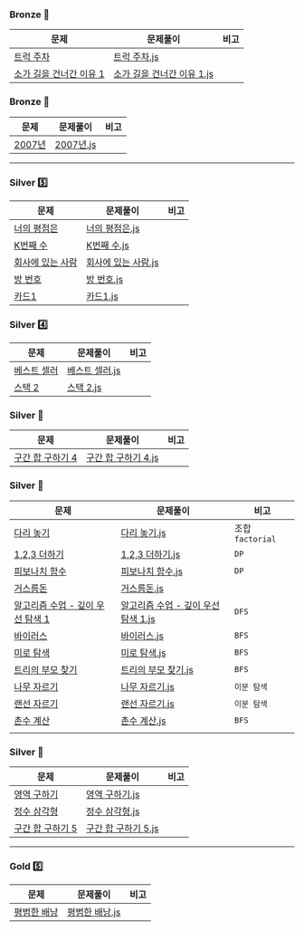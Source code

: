 ### Bronze 🥉

| 문제                                                                                                                                                                                                  | 문제풀이                                                                                                                                                                                                                                                                                                                 | 비고 |
| ----------------------------------------------------------------------------------------------------------------------------------------------------------------------------------------------------- | ------------------------------------------------------------------------------------------------------------------------------------------------------------------------------------------------------------------------------------------------------------------------------------------------------------------------ | ---- |
| [트럭 주차](/%EB%B0%B1%EC%A4%80/Bronze/2979.%E2%80%85%ED%8A%B8%EB%9F%AD%E2%80%85%EC%A3%BC%EC%B0%A8/README.md)                                                                                         | [트럭 주차.js](/%EB%B0%B1%EC%A4%80/Bronze/2979.%E2%80%85%ED%8A%B8%EB%9F%AD%E2%80%85%EC%A3%BC%EC%B0%A8/%ED%8A%B8%EB%9F%AD%E2%80%85%EC%A3%BC%EC%B0%A8.js)                                                                                                                                                                  |
| [소가 길을 건너간 이유 1](/%EB%B0%B1%EC%A4%80/Bronze/14467.%E2%80%85%EC%86%8C%EA%B0%80%E2%80%85%EA%B8%B8%EC%9D%84%E2%80%85%EA%B1%B4%EB%84%88%EA%B0%84%E2%80%85%EC%9D%B4%EC%9C%A0%E2%80%851/README.md) | [소가 길을 건너간 이유 1.js](/%EB%B0%B1%EC%A4%80/Bronze/14467.%E2%80%85%EC%86%8C%EA%B0%80%E2%80%85%EA%B8%B8%EC%9D%84%E2%80%85%EA%B1%B4%EB%84%88%EA%B0%84%E2%80%85%EC%9D%B4%EC%9C%A0%E2%80%851/%EC%86%8C%EA%B0%80%E2%80%85%EA%B8%B8%EC%9D%84%E2%80%85%EA%B1%B4%EB%84%88%EA%B0%84%E2%80%85%EC%9D%B4%EC%9C%A0%E2%80%851.js) |

### Bronze 🥇

| 문제                                           | 문제풀이                                         | 비고 |
| ---------------------------------------------- | ------------------------------------------------ | ---- |
| [2007년](https://www.acmicpc.net/problem/1924) | [2007년.js](\백준\Bronze\1924. 2007년\2007년.js) |

---

### Silver 5️⃣

| 문제                                                     | 문제풀이                                                                       | 비고 |
| -------------------------------------------------------- | ------------------------------------------------------------------------------ | ---- |
| [너의 평점은](https://www.acmicpc.net/problem/25206)     | [너의 평점은.js](\백준\Silver\25206. 너의 평점은\너의 평점은.js)               |
| [K번째 수](https://www.acmicpc.net/problem/11004)        | [K번째 수.js](\백준\Silver\11004. K번째 수\K번째 수.js)                        |
| [회사에 있는 사람](https://www.acmicpc.net/problem/7785) | [회사에 있는 사람.js](\백준\Silver\7785. 회사에 있는 사람\회사에 있는 사람.js) |
| [방 번호](https://www.acmicpc.net/problem/1475)          | [방 번호.js](\백준\Silver\1475. 방 번호\방 번호.js)                            |
| [카드1](https://www.acmicpc.net/problem/2161)            | [카드1.js](\백준\Silver\2161. 카드1\카드1.js)                                  |

### Silver 4️⃣

| 문제                                                | 문제풀이                                                      | 비고 |
| --------------------------------------------------- | ------------------------------------------------------------- | ---- |
| [베스트 셀러](https://www.acmicpc.net/problem/1302) | [베스트 셀러.js](\백준\Silver\1302. 베스트셀러\베스트셀러.js) |
| [스택 2](https://www.acmicpc.net/problem/28278)     | [스택 2.js](\백준\Silver\28278. 스택 2\스택 2.js)             |

### Silver 🥉

| 문제                                                      | 문제풀이                                                                        | 비고 |
| --------------------------------------------------------- | ------------------------------------------------------------------------------- | ---- |
| [구간 합 구하기 4](https://www.acmicpc.net/problem/11659) | [구간 합 구하기 4.js](\백준\Silver\11659. 구간 합 구하기 4\구간 합 구하기 4.js) |

### Silver 🥈

| 문제                                                                      | 문제풀이                                                                                  | 비고             |
| ------------------------------------------------------------------------- | ----------------------------------------------------------------------------------------- | ---------------- |
| [다리 놓기](https://www.acmicpc.net/problem/1010)                         | [다리 놓기.js](./백준/Silver/1010.다리놓기/다리놓기.js)                                   | 조합 `factorial` |
| [1,2,3 더하기](https://www.acmicpc.net/problem/9095)                      | [1,2,3 더하기.js](./백준/Silver/9095.1,2,3더하기/1,2,3더하기.js)                          | `DP`             |
| [피보나치 함수](https://www.acmicpc.net/problem/1003)                     | [피보나치 함수.js](./백준/Silver/1003.피보나치함수/피보나치함수.js)                       | `DP`             |
| [거스름돈](https://www.acmicpc.net/problem/14916)                         | [거스름돈.js](./백준/Silver/14916.거스름돈/거스름돈.js)                                   |                  |
| [알고리즘 수업 - 깊이 우선 탐색 1](https://www.acmicpc.net/problem/24479) | [알고리즘 수업 - 깊이 우선 탐색 1.js](./백준/Silver/24479.깊이우선탐색1/깊이우선탐색1.js) | `DFS`            |
| [바이러스](https://www.acmicpc.net/problem/2606)                          | [바이러스.js](./백준/Silver/2606.바이러스/바이러스.js)                                    | `BFS`            |
| [미로 탐색](https://www.acmicpc.net/problem/2178)                         | [미로 탐색.js](./백준/Silver/2178.미로탐색/미로탐색.js)                                   | `BFS`            |
| [트리의 부모 찾기](https://www.acmicpc.net/problem/11725)                 | [트리의 부모 찾기.js](./백준/Silver/11725.트리의부모찾기/트리의부모찾기.js)               | `BFS`            |
| [나무 자르기](https://www.acmicpc.net/problem/2805)                       | [나무 자르기.js](./백준/Silver/2805.나무자르기/나무자르기.js)                             | `이분 탐색`      |
| [랜선 자르기](https://www.acmicpc.net/problem/1654)                       | [랜선 자르기.js](./백준/Silver/1654.랜선자르기/랜선자르기.js)                             | `이분 탐색`      |
| [촌수 계산](https://www.acmicpc.net/problem/2644)                         | [촌수 계산.js](./백준/Silver/2644.촌수계산/촌수계산.js)                                   | `BFS`            |
|                                                                           |

### Silver 🥇

| 문제                                                     | 문제풀이                                                                        | 비고 |
| -------------------------------------------------------- | ------------------------------------------------------------------------------- | ---- |
| [영역 구하기](https://www.acmicpc.net/problem/1932)      | [영역 구하기.js](\백준\Silver\2583. 영역 구하기\영역 구하기.js)                 |
| [정수 삼각형](https://www.acmicpc.net/problem/11660)     | [정수 삼각형.js](\백준\Silver\1932. 정수 삼각형\정수 삼각형.js)                 |
| [구간 합 구하기 5](https://www.acmicpc.net/problem/1932) | [구간 합 구하기 5.js](\백준\Silver\11660. 구간 합 구하기 5\구간 합 구하기 5.js) |

---

### Gold 5️⃣

| 문제                                                 | 문제풀이                                                       | 비고 |
| ---------------------------------------------------- | -------------------------------------------------------------- | ---- |
| [평범한 배낭](https://www.acmicpc.net/problem/12865) | [평범한 배낭.js](\백준\Gold\12865. 평범한 배낭\평범한 배낭.js) |

